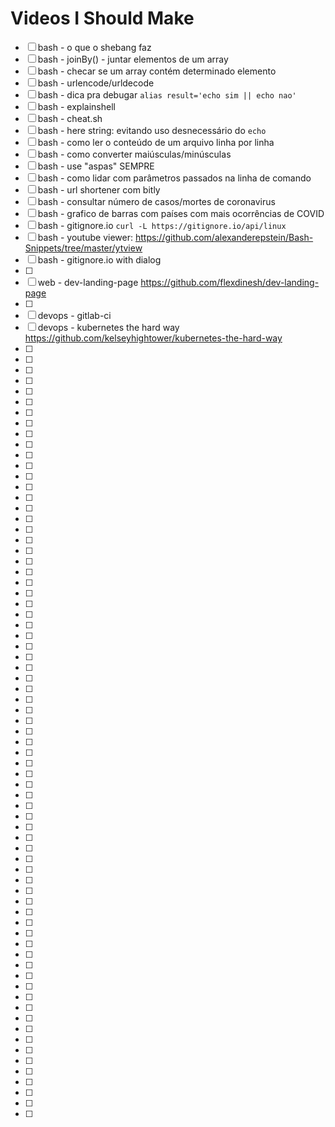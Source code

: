 # Videos I Should Make

- [ ] bash - o que o shebang faz
- [ ] bash - joinBy() - juntar elementos de um array
- [ ] bash - checar se um array contém determinado elemento
- [ ] bash - urlencode/urldecode
- [ ] bash - dica pra debugar `alias result='echo sim || echo nao'`
- [ ] bash - explainshell
- [ ] bash - cheat.sh
- [ ] bash - here string: evitando uso desnecessário do `echo`
- [ ] bash - como ler o conteúdo de um arquivo linha por linha
- [ ] bash - como converter maiúsculas/minúsculas
- [ ] bash - use "aspas" SEMPRE
- [ ] bash - como lidar com parâmetros passados na linha de comando
- [ ] bash - url shortener com bitly
- [ ] bash - consultar número de casos/mortes de coronavirus
- [ ] bash - grafico de barras com países com mais ocorrências de COVID
- [ ] bash - gitignore.io `curl -L https://gitignore.io/api/linux`
- [ ] bash - youtube viewer: <https://github.com/alexanderepstein/Bash-Snippets/tree/master/ytview>
- [ ] bash - gitignore.io with dialog
- [ ] 
- [ ] web - dev-landing-page <https://github.com/flexdinesh/dev-landing-page>
- [ ] 
- [ ] devops - gitlab-ci
- [ ] devops - kubernetes the hard way <https://github.com/kelseyhightower/kubernetes-the-hard-way>
- [ ] 
- [ ] 
- [ ] 
- [ ] 
- [ ] 
- [ ] 
- [ ] 
- [ ] 
- [ ] 
- [ ] 
- [ ] 
- [ ] 
- [ ] 
- [ ] 
- [ ] 
- [ ] 
- [ ] 
- [ ] 
- [ ] 
- [ ] 
- [ ] 
- [ ] 
- [ ] 
- [ ] 
- [ ] 
- [ ] 
- [ ] 
- [ ] 
- [ ] 
- [ ] 
- [ ] 
- [ ] 
- [ ] 
- [ ] 
- [ ] 
- [ ] 
- [ ] 
- [ ] 
- [ ] 
- [ ] 
- [ ] 
- [ ] 
- [ ] 
- [ ] 
- [ ] 
- [ ] 
- [ ] 
- [ ] 
- [ ] 
- [ ] 
- [ ] 
- [ ] 
- [ ] 
- [ ] 
- [ ] 
- [ ] 
- [ ] 
- [ ] 
- [ ] 
- [ ] 
- [ ] 
- [ ] 
- [ ] 
- [ ] 
- [ ] 
- [ ] 
- [ ] 
- [ ] 
- [ ] 
- [ ] 
- [ ] 
- [ ] 
- [ ] 